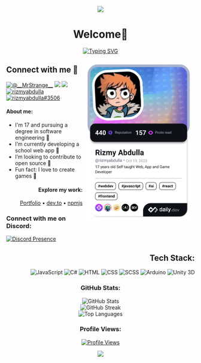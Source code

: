 <div align="center">
    <img src="https://capsule-render.vercel.app/api?animation=fadeIn&type=waving&color=gradient&height=200&fontAlignY=40"/>
</div>

<h1 align="center"> Welcome👋</h1>

<div align="center">
   <a href="https://git.io/typing-svg"><img src="https://readme-typing-svg.demolab.com?font=lato&size=25&pause=1000&color=87F738&center=true&vCenter=true&random=false&width=435&lines=I+am+a+Web+Developer;I+am+a+Game+Developer;I+am+an+App+Developer;I+am+an+Open+Source+Enthusiast" alt="Typing SVG" /></a>
</div>

<!--<h3 align="center">Web Developer | Game Developer | App Developer | Open Source Enthusiast</h3>-->

<a href="https://app.daily.dev/rizmyabdulla" target="_blank"><img align="right" src="./devcard.png" width="300" alt="Rizmy Abdulla's Dev Card"/></a>

## Connect with me 🙌


<a href="https://twitter.com/__MrStrange__"><img src="https://img.shields.io/badge/Twitter-1DA1F2?style=for-the-badge&logo=twitter&logoColor=white" alt="@__MrStrange__"></a>
<a href="https://www.linkedin.com/in/rizmyabdulla"><img src="https://img.shields.io/badge/LinkedIn-0077B5?style=for-the-badge&logo=linkedin&logoColor=white"></a>
<a href="mailto:rizmyabdulla@gmail.com"><img src="https://img.shields.io/badge/Gmail-D14836?style=for-the-badge&logo=gmail&logoColor=white"></a>
<a href="https://dev.to/rizmyabdulla"><img src="https://img.shields.io/badge/dev.to-0A0A0A?style=for-the-badge&logo=dev.to&logoColor=white" alt="rizmyabdulla"></a>
<a href="https://discordapp.com/users/824565118188650497"><img src="https://img.shields.io/badge/Discord-7289DA?style=for-the-badge&logo=discord&logoColor=white" alt="rizmyabdulla#3506" ></a>


<h4>About me:</h4>
<div align="start">
<ul>
    <li>I'm 17 and pursuing a degree in software engineering 🚀</li>
    <li> I’m currently developing a school web app 🏫</li>
    <li>I’m looking to contribute to open source 🙌</li>
    <li>Fun fact: I love to create games 👾</li>
</ul>

</div>



<h4 align="end">Explore my work:</h4>

<p align="end">
    <a href="https://rizmyabdulla.is-a.dev/">Portfolio</a> • <a href="https://dev.to/rizmyabdulla/">dev.to</a> • <a href="https://www.npmjs.com/~rizmyabdulla">npmjs</a>
</p>

<h3 align="start">Connect with me on Discord:</h3>

<p align="start">
    <a href="https://discord.com/users/824565118188650497">
        <img src="https://lanyard.cnrad.dev/api/824565118188650497" alt="Discord Presence">
    </a>
</p>


<h2 align="end">Tech Stack:</h2>

<p align="end">
    <img src="https://img.shields.io/badge/Javascript-%23F7DF1E.svg?style=for-the-badge&logo=Javascript&logoColor=white" alt="JavaScript">
    <img src="https://img.shields.io/badge/C_sharp-%23239120.svg?style=for-the-badge&logo=csharp&logoColor=white" alt="C#">
    <img src="https://img.shields.io/badge/HTML-%23E34F26.svg?style=for-the-badge&logo=html5&logoColor=white" alt="HTML">
    <img src="https://img.shields.io/badge/CSS-%231572B6.svg?style=for-the-badge&logo=css3&logoColor=white" alt="CSS">
    <img src="https://img.shields.io/badge/SASS-%23FF007F.svg?style=for-the-badge&logo=sass&logoColor=white" alt="SCSS">
    <img src="https://img.shields.io/badge/Arduino-%2300979D.svg?style=for-the-badge&logo=arduino&logoColor=white" alt="Arduino">
    <img src="https://img.shields.io/badge/Unity_3D-%FFFFFF.svg?style=for-the-badge&logo=unity&logoColor=white" alt="Unity 3D">
</p>


<h3 align="center">GitHub Stats:</h3>

<div align="center">
    <img src="https://github-readme-stats.vercel.app/api?username=RizmyAbdulla&theme=dracula&hide_border=false&include_all_commits=true&count_private=true" alt="GitHub Stats" width="500">
</div>
<div align="center">
    <img src="https://github-readme-streak-stats.herokuapp.com/?user=RizmyAbdulla&theme=dracula&hide_border=false" alt="GitHub Streak" width="500">
</div>
<div align="center">
    <img src="https://github-readme-stats.vercel.app/api/top-langs/?username=RizmyAbdulla&theme=dracula&hide_border=false&include_all_commits=true&count_private=true&layout=compact" alt="Top Languages" width="500">
</div>

<h3 align="center">Profile Views:</h3>

<p align="center">
    <a href="https://visitcount.itsvg.in/api?id=RizmyAbdulla&label=Profile%20Views&color=6&icon=1&pretty=true">
        <img src="https://visitcount.itsvg.in/api?id=RizmyAbdulla&label=Profile%20Views&color=6&icon=1&pretty=true" alt="Profile Views">
    </a>
</p>

<div align="center">
  <img src="https://capsule-render.vercel.app/api?type=waving&color=gradient&height=200&section=footer"/>
</div>
